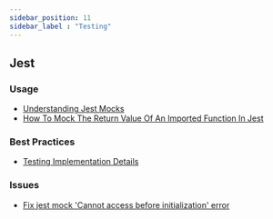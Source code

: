 ```yaml
---
sidebar_position: 11
sidebar_label : "Testing"
---
```


## Jest

### Usage
- [Understanding Jest Mocks](https://medium.com/@rickhanlonii/understanding-jest-mocks-f0046c68e53c)
- [How To Mock The Return Value Of An Imported Function In Jest](https://www.chakshunyu.com/blog/how-to-mock-the-return-value-of-an-imported-function-in-jest/)

### Best Practices
- [Testing Implementation Details](https://kentcdodds.com/blog/testing-implementation-details)

### Issues
- [Fix jest mock 'Cannot access before initialization' error](https://www.bam.tech/article/fix-jest-mock-cannot-access-before-initialization-error)
